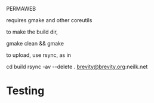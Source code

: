 PERMAWEB

requires gmake and other coreutils

to make the build dir, 

gmake clean && gmake

to upload, use rsync, as in 

cd build
rsync -av --delete . brevity@brevity.org:neilk.net




# Testing


